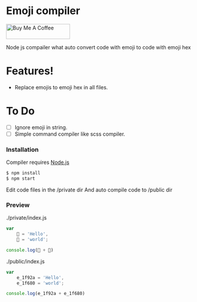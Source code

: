 # Emoji compiler
<a href="https://buymeacoff.ee/rBuzC4v" target="_blank"><img src="https://cdn.buymeacoffee.com/buttons/default-orange.png" alt="Buy Me A Coffee" height="41" width="174"></a>

Node js compailer what auto convert code with emoji to code with emoji hex

# Features!
 - Replace emojis to emoji hex in all files.
 
# To Do
 - [ ] Ignore emoji in string.
 - [ ] Simple command compiler like scss compiler.

### Installation

Compiler requires [Node.js](https://nodejs.org/)


```sh
$ npm install
$ npm start
```

Edit code files in the /private dir
And auto compile code to /public dir


### Preview

./private/index.js
```js
var 
	🤪 = 'Hello',
	🚀 = 'world';

console.log(🤪 + 🚀)
```
./public/index.js
```js
var 
	e_1f92a = 'Hello',
	e_1f680 = 'world';

console.log(e_1f92a + e_1f680)
```
